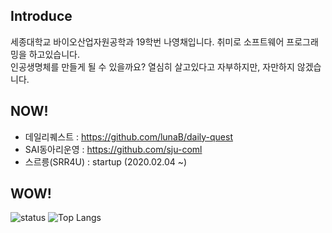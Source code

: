 ## Introduce
세종대학교 바이오산업자원공학과 19학번 나영채입니다. 취미로 소프트웨어 프로그래밍을 하고있습니다.  
인공생명체를 만들게 될 수 있을까요? 열심히 살고있다고 자부하지만, 자만하지 않겠습니다.
## NOW!
- 데일리퀘스트 : https://github.com/lunaB/daily-quest
- SAI동아리운영 : https://github.com/sju-coml
- 스르릉(SRR4U) : startup (2020.02.04 ~)
## WOW!
![status](https://github-readme-stats.vercel.app/api?username=lunab&show_icons=true&hide_border=true&include_all_commits=true)
![Top Langs](https://github-readme-stats.vercel.app/api/top-langs/?username=lunab&layout=compact&count_private=true&include_all_commits=true)


<!--
![status](https://github-readme-stats.vercel.app/api?username=lunab&show_icons=true&hide_border=true)


**lunaB/lunaB** is a ✨ _special_ ✨ repository because its `README.md` (this file) appears on your GitHub profile.

Here are some ideas to get you started:

- 🔭 I’m currently working on ...
- 🌱 I’m currently learning ...
- 👯 I’m looking to collaborate on ...
- 🤔 I’m looking for help with ...
- 💬 Ask me about ...
- 📫 How to reach me: ...
- 😄 Pronouns: ...
- ⚡ Fun fact: ...
-->
